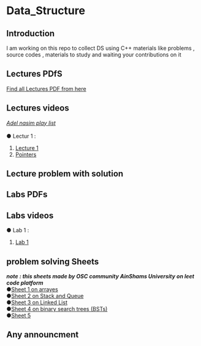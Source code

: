 # Data_Structure
## Introduction
I am working on this repo to collect DS using C++ materials like problems , source codes , materials to study and waiting your contributions on it 
## Lectures PDfS
[Find all Lectures PDF from here](https://github.com/Abdelrhman-Sayed70/Data_Structure/tree/main/Lectures%20PDF)<br />
## Lectures videos
*[Adel nasim play list](https://www.youtube.com/watch?v=owCqVRbZlbg&list=PLCInYL3l2AajqOUW_2SwjWeMwf4vL4RSp)*<br /><br />
● Lectur 1 :
<ol>
<li><a href="https://web.microsoftstream.com/video/3f4a2943-5a7f-4382-a6f9-430c0c90972f" title="Lec 1">Lecture 1 </a></li>
<li><a href="https://web.microsoftstream.com/video/7035e886-381b-4586-bcaf-bf706cc123e0?channelId=17695acc-caf5-43b4-8261-14018e4f8d6f" title="pointers">Pointers</a></li>
</ol>

## Lecture problem with solution
## Labs PDFs
## Labs videos 
● Lab 1 :
<ol>
<li><a href="https://web.microsoftstream.com/video/8c1fa665-f98d-4375-80fa-2a032c408c05" title="Lab 1">Lab 1</a></li>
</ol>

## problem solving Sheets
***note : this sheets made by OSC community AinShams University on leet code platform***<br />
●[Sheet 1 on arrayes](https://leetcode.com/list/9rbyjeyv/)<br />
●[Sheet 2 on Stack and Queue](https://leetcode.com/list/9nmislwj/)<br />
●[Sheet 3 on Linked List](https://leetcode.com/list/9delnpat/)<br />
●[Sheet 4 on binary search trees (BSTs)](https://leetcode.com/list/9dcfe4re/)<br />
●[Sheet 5 ](https://leetcode.com/list/90w00rk6/)<br />
## Any announcment
